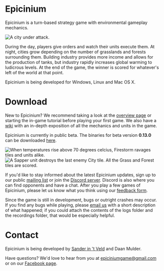 # Epicinium

Epicinium is a turn-based strategy game with environmental gameplay mechanics.

![A city under attack.](https://i.imgur.com/wjlzkew.gif "A city under attack.")

During the day, players give orders and watch their units execute them.
At night, cities grow depending on the number of grasslands and forests surrounding them.
Building industry provides more income and allows for the production of tanks,
but industry rapidly increases global warming to ludicrous levels.
At the end of the game, the winner is scored for whatever's left of the world at that point.

Epicinium is being developed for Windows, Linux and Mac OS X.


# Download

New to Epicinium? We recommend taking a look at the [overview page](Tutorial.md) or starting the in-game tutorial before playing your first game.
We also have a [wiki](https://github.com/SLiV9/epicinium/wiki) with an in-depth exposition of all the mechanics and units in the game.

Epicinium is currently in public beta. The binaries for beta version **0.13.0** can be downloaded [here](https://github.com/SLiV9/epicinium/releases/latest).

![When temperatures rise above 70 degrees celcius, Firestorm ravages tiles and units alike.](https://i.imgur.com/IUU9tdE.gif "When temperatures rise above 70 degrees celcius, Firestorm ravages tiles and units alike.")
![A Sapper unit destroys the last enemy City tile. All the Grass and Forest tiles are scored.](https://i.imgur.com/ATKFHkM.gif "A Sapper unit destroys the last enemy City tile. All the Grass and Forest tiles are scored.")

If you'd like to stay informed about the latest Epicinium updates, sign up to our public [mailing list](https://groups.google.com/forum/#!forum/epicinium) or join the [Discord server](https://discord.gg/XktTKrH).
Discord is also where you can find opponents and have a chat.
After you play a few games of Epicinium, please let us know what you think using our [feedback form](https://goo.gl/forms/dBinPxt1hR2tnufq1).

Since the game is still in development, bugs or outright crashes may occur. If you find any bugs while playing, please [email us](epiciniumgame@gmail.com) with a short description of what happened; if you could attach the contents of the logs folder and the recordings folder, that would be especially helpful.


# Contact

Epicinium is being developed by [Sander in 't Veld](https://twitter.com/sanderintveld) and Daan Mulder.

Have questions?
We'd love to hear from you at [epiciniumgame@gmail.com](mailto:epiciniumgame@gmail.com) or on our [Facebook page](https://www.facebook.com/Epicinium-287091698447694/).
